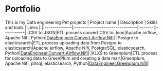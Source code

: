# Portfolio
This is my Data engineering Pet projects
| Project name | Description | 	Skills and tools | Links |
|:--------------|:--------------------------------|:-------|:-----------|
|CSV to JSON|ETL process convert CSV to Json|Apache airflow, Apache Nifi, Python|[DataEngineer.Convert.Airflow.Nifi][1]|
|Postgre to elasticsearch|ETL process uploading data from Postgre to elasticsearch|Apache airflow, Apache Nifi, PostgreSQL, elasticsearch, Python|[DataEngineer.Convert.Airflow.Nifi][2]|
|XLXS to Greenplum|ETL process for uploading data to GreenPlum and creating a data mart|Greenplum, Apache Nifi, pl/sql, elasticsearch, Python|[DataEngineer.Greenplum.Nifi][3]|

[1]:https://github.com/Teran45/Portfolio/tree/main/CSVtoJSON%20Airflow%20Nifi
[2]:https://github.com/Teran45/Portfolio/tree/main/Postgre%20to%20Elasticsearch%20Airflow%20Nifi
[3]:https://github.com/Teran45/Portfolio/tree/main/Etl_NIFI_greenplum
